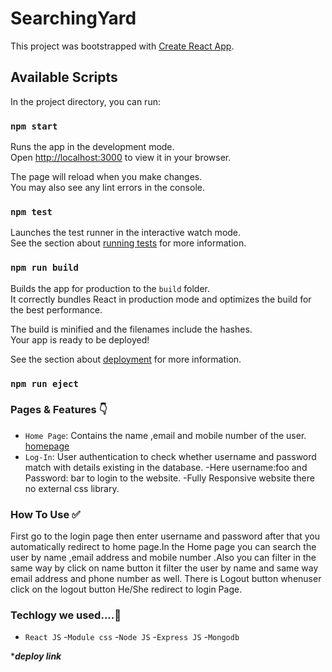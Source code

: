 # SearchingYard
This project was bootstrapped with [Create React App](https://github.com/facebook/create-react-app).

## Available Scripts

In the project directory, you can run:

### `npm start`

Runs the app in the development mode.\
Open [http://localhost:3000](http://localhost:3000) to view it in your browser.

The page will reload when you make changes.\
You may also see any lint errors in the console.

### `npm test`

Launches the test runner in the interactive watch mode.\
See the section about [running tests](https://facebook.github.io/create-react-app/docs/running-tests) for more information.

### `npm run build`

Builds the app for production to the `build` folder.\
It correctly bundles React in production mode and optimizes the build for the best performance.

The build is minified and the filenames include the hashes.\
Your app is ready to be deployed!

See the section about [deployment](https://facebook.github.io/create-react-app/docs/deployment) for more information.

### `npm run eject`


### Pages & Features 👇

- `Home Page`: Contains the name ,email and mobile number of the user.
[homepage]()
- `Log-In`: User authentication to check whether username and password match with details existing in the database.
-Here username:foo and Password: bar to login to the website.
-Fully Responsive website there no external css library.

### How To Use ✅
First go to the login page then enter username and password after that you automatically redirect to home page.In the Home page you can search the user by name ,email address and mobile number .Also you can filter in the same way by click on name button it filter the user by name and same way email address and phone number as well.
There is Logout button whenuser click on the logout button He/She redirect to login Page.

### Techlogy we used....🔧

- `React JS` 
-`Module css`
-`Node JS`
-`Express JS`
-`Mongodb`


****deploy link***
